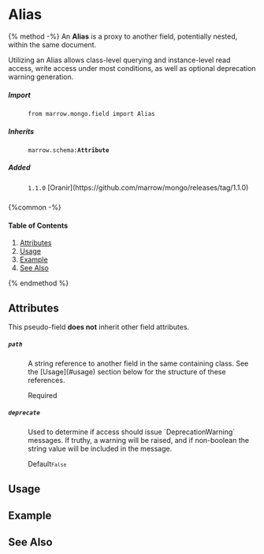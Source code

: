 # Alias

{% method -%}
An **Alias** is a proxy to another field, potentially nested, within the same document.

Utilizing an Alias allows class-level querying and instance-level read access, write access under most conditions, as well as optional deprecation warning generation.

<dl>
	<dt><h5>Import</h5></dt><dd><p><code>from marrow.mongo.field import Alias</code></p></dd>
	<dt><h5>Inherits</h5></dt><dd><p><code>marrow.schema:<strong>Attribute</strong></code></p></dd>
	<dt><h5>Added</h5></dt><dd><p><code>1.1.0</code> [Oranir](https://github.com/marrow/mongo/releases/tag/1.1.0)</p></dd>
	<dt><h5></h5></dt><dd><p><code></code></p></dd>
</dl>

{%common -%}

#### Table of Contents

1. [Attributes](#attributes)
2. [Usage](#usage)
3. [Example](#example)
4. [See Also](#see-also)

{% endmethod %}


## Attributes

This pseudo-field **does not** inherit other field attributes.

<dl>
	<dt><h5><code>path</code></h5></dt><dd>
		<p>A string reference to another field in the same containing class. See the [Usage](#usage) section below for the structure of these references.</p>
		<p><label>Required</label></p>
	</dd><dt><h5><code>deprecate</code></h5></dt><dd>
		<p>Used to determine if access should issue `DeprecationWarning` messages. If truthy, a warning will be raised, and if non-boolean the string value will be included in the message.</p>
		<p><label>Default</label><code><code>False</code></code></p>
	</dd><dt><h5><code></code></h5></dt><dd></dd>
</dl>


## Usage






## Example


## See Also
